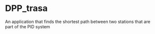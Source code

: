 # DPP_trasa
An application that finds the shortest path between two stations that are part of the PID system
